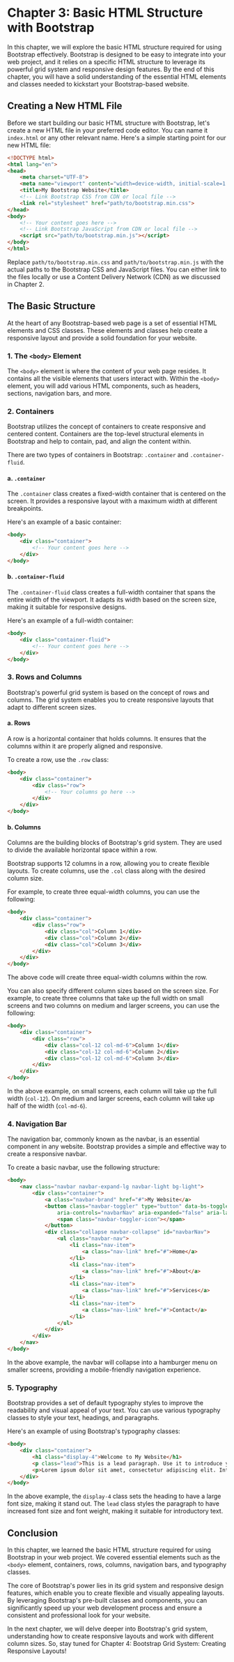 # Chapter 3: Basic HTML Structure with Bootstrap

In this chapter, we will explore the basic HTML structure required for using Bootstrap effectively. Bootstrap is designed to be easy to integrate into your web project, and it relies on a specific HTML structure to leverage its powerful grid system and responsive design features. By the end of this chapter, you will have a solid understanding of the essential HTML elements and classes needed to kickstart your Bootstrap-based website.

## Creating a New HTML File

Before we start building our basic HTML structure with Bootstrap, let's create a new HTML file in your preferred code editor. You can name it `index.html` or any other relevant name. Here's a simple starting point for our new HTML file:

```html
<!DOCTYPE html>
<html lang="en">
<head>
    <meta charset="UTF-8">
    <meta name="viewport" content="width=device-width, initial-scale=1.0">
    <title>My Bootstrap Website</title>
    <!-- Link Bootstrap CSS from CDN or local file -->
    <link rel="stylesheet" href="path/to/bootstrap.min.css">
</head>
<body>
    <!-- Your content goes here -->
    <!-- Link Bootstrap JavaScript from CDN or local file -->
    <script src="path/to/bootstrap.min.js"></script>
</body>
</html>
```

Replace `path/to/bootstrap.min.css` and `path/to/bootstrap.min.js` with the actual paths to the Bootstrap CSS and JavaScript files. You can either link to the files locally or use a Content Delivery Network (CDN) as we discussed in Chapter 2.

## The Basic Structure

At the heart of any Bootstrap-based web page is a set of essential HTML elements and CSS classes. These elements and classes help create a responsive layout and provide a solid foundation for your website.

### 1. The `<body>` Element

The `<body>` element is where the content of your web page resides. It contains all the visible elements that users interact with. Within the `<body>` element, you will add various HTML components, such as headers, sections, navigation bars, and more.

### 2. Containers

Bootstrap utilizes the concept of containers to create responsive and centered content. Containers are the top-level structural elements in Bootstrap and help to contain, pad, and align the content within.

There are two types of containers in Bootstrap: `.container` and `.container-fluid`.

#### a. `.container`

The `.container` class creates a fixed-width container that is centered on the screen. It provides a responsive layout with a maximum width at different breakpoints.

Here's an example of a basic container:

```html
<body>
    <div class="container">
        <!-- Your content goes here -->
    </div>
</body>
```

#### b. `.container-fluid`

The `.container-fluid` class creates a full-width container that spans the entire width of the viewport. It adapts its width based on the screen size, making it suitable for responsive designs.

Here's an example of a full-width container:

```html
<body>
    <div class="container-fluid">
        <!-- Your content goes here -->
    </div>
</body>
```

### 3. Rows and Columns

Bootstrap's powerful grid system is based on the concept of rows and columns. The grid system enables you to create responsive layouts that adapt to different screen sizes.

#### a. Rows

A row is a horizontal container that holds columns. It ensures that the columns within it are properly aligned and responsive.

To create a row, use the `.row` class:

```html
<body>
    <div class="container">
        <div class="row">
            <!-- Your columns go here -->
        </div>
    </div>
</body>
```

#### b. Columns

Columns are the building blocks of Bootstrap's grid system. They are used to divide the available horizontal space within a row.

Bootstrap supports 12 columns in a row, allowing you to create flexible layouts. To create columns, use the `.col` class along with the desired column size.

For example, to create three equal-width columns, you can use the following:

```html
<body>
    <div class="container">
        <div class="row">
            <div class="col">Column 1</div>
            <div class="col">Column 2</div>
            <div class="col">Column 3</div>
        </div>
    </div>
</body>
```

The above code will create three equal-width columns within the row.

You can also specify different column sizes based on the screen size. For example, to create three columns that take up the full width on small screens and two columns on medium and larger screens, you can use the following:

```html
<body>
    <div class="container">
        <div class="row">
            <div class="col-12 col-md-6">Column 1</div>
            <div class="col-12 col-md-6">Column 2</div>
            <div class="col-12 col-md-6">Column 3</div>
        </div>
    </div>
</body>


```

In the above example, on small screens, each column will take up the full width (`col-12`). On medium and larger screens, each column will take up half of the width (`col-md-6`).

### 4. Navigation Bar

The navigation bar, commonly known as the navbar, is an essential component in any website. Bootstrap provides a simple and effective way to create a responsive navbar.

To create a basic navbar, use the following structure:

```html
<body>
    <nav class="navbar navbar-expand-lg navbar-light bg-light">
        <div class="container">
            <a class="navbar-brand" href="#">My Website</a>
            <button class="navbar-toggler" type="button" data-bs-toggle="collapse" data-bs-target="#navbarNav"
                aria-controls="navbarNav" aria-expanded="false" aria-label="Toggle navigation">
                <span class="navbar-toggler-icon"></span>
            </button>
            <div class="collapse navbar-collapse" id="navbarNav">
                <ul class="navbar-nav">
                    <li class="nav-item">
                        <a class="nav-link" href="#">Home</a>
                    </li>
                    <li class="nav-item">
                        <a class="nav-link" href="#">About</a>
                    </li>
                    <li class="nav-item">
                        <a class="nav-link" href="#">Services</a>
                    </li>
                    <li class="nav-item">
                        <a class="nav-link" href="#">Contact</a>
                    </li>
                </ul>
            </div>
        </div>
    </nav>
</body>
```

In the above example, the navbar will collapse into a hamburger menu on smaller screens, providing a mobile-friendly navigation experience.

### 5. Typography

Bootstrap provides a set of default typography styles to improve the readability and visual appeal of your text. You can use various typography classes to style your text, headings, and paragraphs.

Here's an example of using Bootstrap's typography classes:

```html
<body>
    <div class="container">
        <h1 class="display-4">Welcome to My Website</h1>
        <p class="lead">This is a lead paragraph. Use it to introduce your website or provide a brief description.</p>
        <p>Lorem ipsum dolor sit amet, consectetur adipiscing elit. Integer posuere erat a ante.</p>
    </div>
</body>
```

In the above example, the `display-4` class sets the heading to have a large font size, making it stand out. The `lead` class styles the paragraph to have increased font size and font weight, making it suitable for introductory text.

## Conclusion

In this chapter, we learned the basic HTML structure required for using Bootstrap in your web project. We covered essential elements such as the `<body>` element, containers, rows, columns, navigation bars, and typography classes.

The core of Bootstrap's power lies in its grid system and responsive design features, which enable you to create flexible and visually appealing layouts. By leveraging Bootstrap's pre-built classes and components, you can significantly speed up your web development process and ensure a consistent and professional look for your website.

In the next chapter, we will delve deeper into Bootstrap's grid system, understanding how to create responsive layouts and work with different column sizes. So, stay tuned for Chapter 4: Bootstrap Grid System: Creating Responsive Layouts!